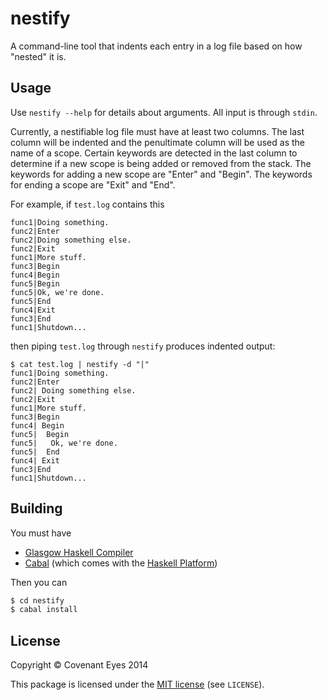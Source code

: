 nestify
=======

A command-line tool that indents each entry in a log file based on how "nested" it is.

Usage
-----

Use `nestify --help` for details about arguments. All input is through `stdin`.

Currently, a nestifiable log file must have at least two columns. The last column will be indented
and the penultimate column will be used as the name of a scope. Certain keywords are detected in
the last column to determine if a new scope is being added or removed from the stack. The keywords
for adding a new scope are "Enter" and "Begin". The keywords for ending a scope are "Exit" and "End".

For example, if `test.log` contains this

```
func1|Doing something.
func2|Enter
func2|Doing something else.
func2|Exit
func1|More stuff.
func3|Begin
func4|Begin
func5|Begin
func5|Ok, we're done.
func5|End
func4|Exit
func3|End
func1|Shutdown...
```

then piping `test.log` through `nestify` produces indented output:

```
$ cat test.log | nestify -d "|"
func1|Doing something.
func2|Enter
func2| Doing something else.
func2|Exit
func1|More stuff.
func3|Begin
func4| Begin
func5|  Begin
func5|   Ok, we're done.
func5|  End
func4| Exit
func3|End
func1|Shutdown...
```


Building
--------

You must have

  * [Glasgow Haskell Compiler](http://www.haskell.org/ghc/)
  * [Cabal](http://www.haskell.org/cabal/) (which comes with the [Haskell Platform](http://www.haskell.org/platform/))

Then you can

```bash
$ cd nestify
$ cabal install
```


License
-------

Copyright &copy; Covenant Eyes 2014

This package is licensed under the [MIT license](http://opensource.org/licenses/mit-license.php)
(see `LICENSE`).
